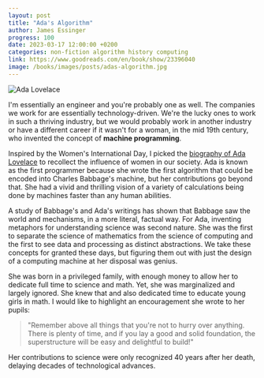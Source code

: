 ```yaml
---
layout: post
title: "Ada's Algorithm"
author: James Essinger
progress: 100
date: 2023-03-17 12:00:00 +0200
categories: non-fiction algorithm history computing
link: https://www.goodreads.com/en/book/show/23396040
image: /books/images/posts/adas-algorithm.jpg
---
```


![Ada Lovelace](/books/images/posts/ada-lovelace.jpg)

I'm essentially an engineer and you're probably one as well. The companies we work for are essentially technology-driven. We're the lucky ones to work in such a thriving industry, but we would probably work in another industry or have a different career if it wasn't for a woman, in the mid 19th century, who invented the concept of **machine programming**.

Inspired by the Women's International Day, I picked the [biography of Ada Lovelace](https://www.goodreads.com/en/book/show/23396040) to recollect the influence of women in our society. Ada is known as the first programmer because she wrote the first algorithm that could be encoded into Charles Babbage's machine, but her contributions go beyond that. She had a vivid and thrilling vision of a variety of calculations being done by machines faster than any human abilities.

A study of Babbage's and Ada's writings has shown that Babbage saw the world and mechanisms, in a more literal, factual way. For Ada, inventing metaphors for understanding science was second nature. She was the first to separate the science of mathematics from the science of computing and the first to see data and processing as distinct abstractions. We take these concepts for granted these days, but figuring them out with just the design of a computing machine at her disposal was genius.

She was born in a privileged family, with enough money to allow her to dedicate full time to science and math. Yet, she was marginalized and largely ignored. She knew that and also dedicated time to educate young girls in math. I would like to highlight an encouragement she wrote to her pupils:

> "Remember above all things that you're not to hurry over anything. There is plenty of time, and if you lay a good and solid foundation, the superstructure will be easy and delightful to build!"

Her contributions to science were only recognized 40 years after her death, delaying decades of technological advances.